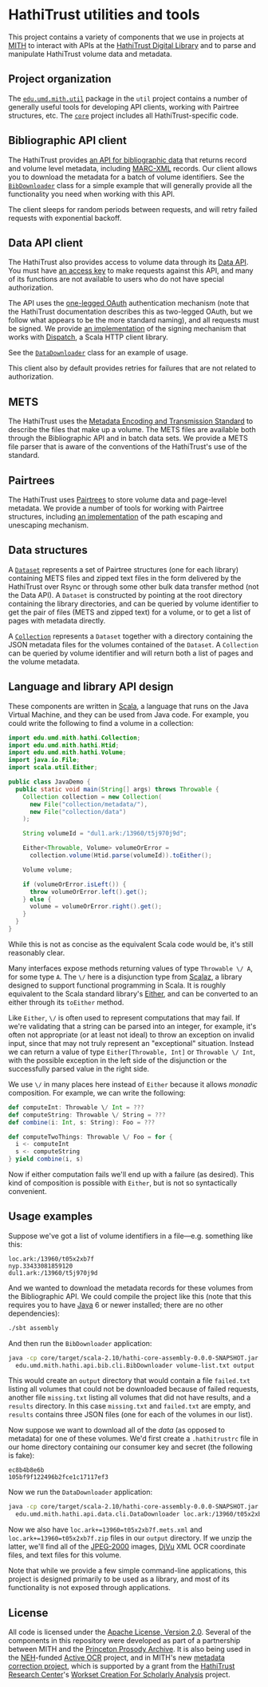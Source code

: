 HathiTrust utilities and tools
==============================

This project contains a variety of components that we use in projects at
[MITH](http://mith.umd.edu/) to interact with APIs at the
[HathiTrust Digital Library](http://www.hathitrust.org/) and to parse and
manipulate HathiTrust volume data and metadata.

Project organization
--------------------

The [`edu.umd.mith.util`](https://github.com/umd-mith/hathi/tree/master/util/src/main/scala/util)
package in the `util` project contains a number of generally useful tools for
developing API clients, working with Pairtree structures, etc. The
[`core`](https://github.com/umd-mith/hathi/tree/master/core) project includes
all HathiTrust-specific code.

Bibliographic API client
------------------------

The HathiTrust provides
[an API for bibliographic data](http://www.hathitrust.org/bib_api) that returns
record and volume level metadata, including
[MARC-XML](http://www.loc.gov/marc/marc.html) records. Our client allows you to
download the metadata for a batch of volume identifiers. See the
[`BibDownloader`](https://github.com/umd-mith/hathi/blob/master/core/src/main/scala/hathi/api/bib/cli/driver.scala)
class for a simple example that will generally provide all the functionality you
need when working with this API.

The client sleeps for random periods between requests, and will retry failed
requests with exponential backoff.

Data API client
---------------

The HathiTrust also provides access to volume data through its
[Data API](http://www.hathitrust.org/data_api). You must have
[an access key](http://babel.hathitrust.org/cgi/kgs/request) to make requests
against this API, and many of its functions are not available to users who do
not have special authorization.

The API uses the
[one-legged OAuth](https://github.com/Mashape/mashape-oauth/blob/master/FLOWS.md#oauth-10a-one-legged)
authentication mechanism (note that the HathiTrust documentation describes this
as two-legged OAuth, but we follow what appears to be the more standard naming),
and all requests must be signed. We provide
[an implementation](https://github.com/umd-mith/hathi/blob/master/util/src/main/scala/util/oauth.scala)
of the signing mechanism that works with
[Dispatch](http://dispatch.databinder.net/Dispatch.html),
a Scala HTTP client library.

See the [`DataDownloader`](https://github.com/umd-mith/hathi/blob/master/core/src/main/scala/hathi/api/data/cli/driver.scala)
class for an example of usage.

This client also by default provides retries for failures that are not related
to authorization.

METS
----

The HathiTrust uses the [Metadata Encoding and Transmission Standard](https://github.com/umd-mith/hathi/blob/master/util/src/main/scala/util/oauth.scala)
to describe the files that make up a volume. The METS files are available both
through the Bibliographic API and in batch data sets. We provide a METS file
parser that is aware of the conventions of the HathiTrust's use of the standard.

Pairtrees
---------

The HathiTrust uses [Pairtrees](https://wiki.ucop.edu/display/Curation/PairTree) to
store volume data and page-level metadata. We provide a number of tools for
working with Pairtree structures, including
[an implementation](https://github.com/umd-mith/hathi/blob/master/util/src/main/scala/util/pairtree.scala)
of the path escaping and unescaping mechanism.

Data structures
---------------

A [`Dataset`](https://github.com/umd-mith/hathi/blob/master/core/src/main/scala/hathi/dataset.scala)
represents a set of Pairtree structures (one for each library) containing METS
files and zipped text files in the form delivered by the HathiTrust over
Rsync or through some other bulk data transfer method (not the Data API). A
`Dataset` is constructed by pointing at the root directory containing the
library directories, and can be queried by volume identifier to get the pair of
files (METS and zipped text) for a volume, or to get a list of pages with
metadata directly.

A [`Collection`](https://github.com/umd-mith/hathi/blob/master/core/src/main/scala/hathi/collection.scala)
represents a `Dataset` together with a directory containing the JSON metadata
files for the volumes contained of the `Dataset`. A `Collection` can be queried
by volume identifier and will return both a list of pages and the volume
metadata.

Language and library API design
-------------------------------

These components are written in [Scala](http://www.scala-lang.org/), a language
that runs on the Java Virtual Machine, and they can be used from Java code. For
example, you could write the following to find a volume in a collection:

``` java
import edu.umd.mith.hathi.Collection;
import edu.umd.mith.hathi.Htid;
import edu.umd.mith.hathi.Volume;
import java.io.File;
import scala.util.Either;

public class JavaDemo {
  public static void main(String[] args) throws Throwable {
    Collection collection = new Collection(
      new File("collection/metadata/"),
      new File("collection/data")
    );

    String volumeId = "dul1.ark:/13960/t5j970j9d";

    Either<Throwable, Volume> volumeOrError =
      collection.volume(Htid.parse(volumeId)).toEither();

    Volume volume;

    if (volumeOrError.isLeft()) {
      throw volumeOrError.left().get();
    } else {
      volume = volumeOrError.right().get();
    }
  }
}
```

While this is not as concise as the equivalent Scala code would be, it's still
reasonably clear.

Many interfaces expose methods returning values of type `Throwable \/ A`, for
some type `A`. The `\/` here is a disjunction type from
[Scalaz](https://github.com/scalaz/scalaz), a library designed to support
functional programming in Scala. It is roughly equivalent to the Scala standard
library's [Either](http://www.scala-lang.org/api/2.10.4/index.html#scala.util.Either),
and can be converted to an either through its `toEither` method.

Like `Either`, `\/` is often used to represent computations that may fail. If
we're validating that a string can be parsed into an integer, for example, it's
often not appropriate (or at least not ideal) to throw an exception on invalid
input, since that may not truly represent an "exceptional" situation. Instead
we can return a value of type `Either[Throwable, Int]` or `Throwable \/ Int`,
with the possible exception in the left side of the disjunction or the
successfully parsed value in the right side.

We use `\/` in many places here instead of `Either` because it allows _monadic_
composition. For example, we can write the following:

``` scala
def computeInt: Throwable \/ Int = ???
def computeString: Throwable \/ String = ???
def combine(i: Int, s: String): Foo = ???

def computeTwoThings: Throwable \/ Foo = for {
  i <- computeInt
  s <- computeString
} yield combine(i, s)
```

Now if either computation fails we'll end up with a failure (as desired). This
kind of composition is possible with `Either`, but is not so syntactically
convenient.

Usage examples
--------------

Suppose we've got a list of volume identifiers in a file—e.g. something like
this:

```
loc.ark:/13960/t05x2xb7f
nyp.33433081859120
dul1.ark:/13960/t5j970j9d
```

And we wanted to download the metadata records for these volumes from the
Bibliographic API. We could compile the project like this (note that this
requires you to have [Java](http://www.java.com/) 6 or newer installed; there
are no other dependencies):

``` bash
./sbt assembly
```

And then run the `BibDownloader` application:

``` bash
java -cp core/target/scala-2.10/hathi-core-assembly-0.0.0-SNAPSHOT.jar \
  edu.umd.mith.hathi.api.bib.cli.BibDownloader volume-list.txt output
```

This would create an `output` directory that would contain a file `failed.txt`
listing all volumes that could not be downloaded because of failed requests,
another file `missing.txt` listing all volumes that did not have results, and a
`results` directory. In this case `missing.txt` and `failed.txt` are empty, and
`results` contains three JSON files (one for each of the volumes in our list).

Now suppose we want to download all of the _data_ (as opposed to metadata) for
one of these volumes. We'd first create a `.hathitrustrc` file in our home
directory containing our consumer key and secret (the following is fake):

```
ec8b4b8e6b
105bf9f122496b2fce1c17117ef3
```

Now we run the `DataDownloader` application:

``` bash
java -cp core/target/scala-2.10/hathi-core-assembly-0.0.0-SNAPSHOT.jar \
  edu.umd.mith.hathi.api.data.cli.DataDownloader loc.ark:/13960/t05x2xb7 output
```

Now we also have `loc.ark+=13960=t05x2xb7f.mets.xml` and
`loc.ark+=13960=t05x2xb7f.zip` files in our `output` directory. If we unzip
the latter, we'll find all of the [JPEG-2000](https://en.wikipedia.org/wiki/JPEG_2000)
images, [DjVu](http://djvu.org/) XML OCR coordinate files, and text files for
this volume.

Note that while we provide a few simple command-line applications, this project
is designed primarily to be used as a library, and most of its functionality is
not exposed through applications.

License
-------

All code is licensed under the [Apache License, Version 2.0](http://www.apache.org/licenses/LICENSE-2.0).
Several of the components in this repository were developed as part of a
partnership between MITH and the [Princeton Prosody Archive](https://digitalhumanities.princeton.edu/ppa/).
It is also being used in the [NEH](http://www.neh.gov/)-funded
[Active OCR](http://www.neh.gov/) project, and in MITH's new
[metadata correction project](http://mith.umd.edu/mith-awarded-hathitrust-research-center-grant/),
which is supported by a grant from the [HathiTrust Research Center](http://www.hathitrust.org/htrc)'s
[Workset Creation For Scholarly Analysis](http://worksets.htrc.illinois.edu/worksets/) project.
